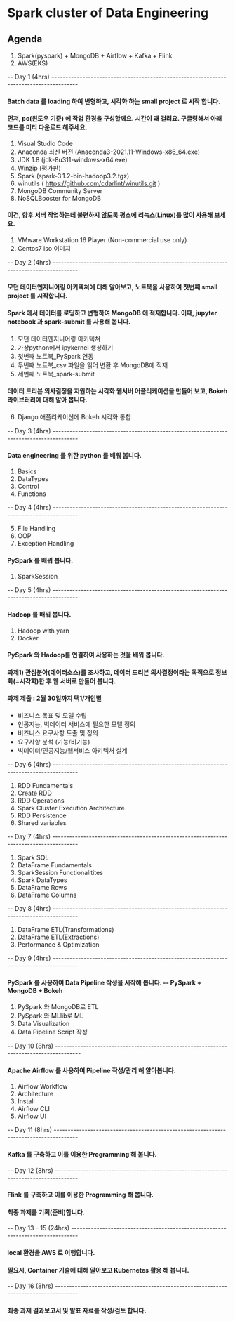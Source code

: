 # Spark cluster of Data Engineering
## Agenda
1. Spark(pyspark) + MongoDB + Airflow + Kafka + Flink
2. AWS(EKS)

-- Day 1 (4hrs) ---------------------------------------------------------------------------------------

#### Batch data 를 loading 하여 변형하고, 시각화 하는 small project 로 시작 합니다.
#### 먼저, pc(윈도우 기준) 에 작업 환경을 구성할께요. 시간이 괘 걸려요. 구글링해서 아래 코드를 미리 다운로드 해주세요.

1. Visual Studio Code
2. Anaconda 최신 버전 (Anaconda3-2021.11-Windows-x86_64.exe)
3. JDK 1.8 (jdk-8u311-windows-x64.exe)
4. Winzip (평가판)
5. Spark (spark-3.1.2-bin-hadoop3.2.tgz)
6. winutils ( https://github.com/cdarlint/winutils.git )
7. MongoDB Community Server
8. NoSQLBooster for MongoDB

#### 이건, 향후 서버 작업하는데 불편하지 않도록 평소에 리눅스(Linux)를 많이 사용해 보세요.
1. VMware Workstation 16 Player (Non-commercial use only)
2. Centos7 iso 이미지 

-- Day 2 (4hrs) ---------------------------------------------------------------------------------------

#### 모던 데이터엔지니어링 아키텍쳐에 대해 알아보고, 노트북을 사용하여 첫번째 small project 를 시작합니다.
#### Spark 에서 데이터를 로딩하고 변형하여 MongoDB 에 적재합니다. 이때, jupyter notebook 과 spark-submit 를 사용해 봅니다.
1. 모던 데이터엔지니어링 아키텍쳐
2. 가상python에서 ipykernel 생성하기
3. 첫번째 노트북_PySpark 연동
4. 두번째 노트북_csv 파일을 읽어 변환 후 MongoDB에 적재
5. 세번째 노트북_spark-submit
#### 데이터 드리븐 의사결정을 지원하는 시각화 웹서버 어플리케이션을 만들어 보고, Bokeh 라이브러리에 대해 알아 봅니다.
6. Django 애플리케이션에 Bokeh 시각화 통합

-- Day 3 (4hrs) ---------------------------------------------------------------------------------------

#### Data engineering 를 위한 python 를 배워 봅니다.
1. Basics
2. DataTypes
3. Control
4. Functions

-- Day 4 (4hrs) ---------------------------------------------------------------------------------------

5. File Handling
6. OOP
7. Exception Handling

#### PySpark 를 배워 봅니다.
1. SparkSession

-- Day 5 (4hrs) ---------------------------------------------------------------------------------------
#### Hadoop 를 배워 봅니다.
1. Hadoop with yarn
2. Docker

#### PySpark 와 Hadoop를 연결하여 사용하는 것을 배워 봅니다.

#### 과제1) 관심분야(데이터소스)를 조사하고, 데이터 드리븐 의사결정이라는 목적으로 정보화(=시각화)한 후 웹 서버로 만들어 봅니다.
#### 과제 제출 : 2월 30일까지 택1/개인별
- 비즈니스 목표 및 모델 수립
- 인공지능, 빅데이터 서비스에 필요한 모델 정의
- 비즈니스 요구사항 도출 및 정의
- 요구사항 분석 (기능/비기능)
- 빅데이터/인공지능/웹서비스 아키텍처 설계

-- Day 6 (4hrs) ---------------------------------------------------------------------------------------
1. RDD Fundamentals
2. Create RDD
3. RDD Operations
4. Spark Cluster Execution Architecture
5. RDD Persistence
6. Shared variables

-- Day 7 (4hrs) ---------------------------------------------------------------------------------------
1. Spark SQL
2. DataFrame Fundamentals
3. SparkSession Functionalitites
4. Spark DataTypes
5. DataFrame Rows
6. DataFrame Columns

-- Day 8 (4hrs) ---------------------------------------------------------------------------------------
1. DataFrame ETL(Transformations)
2. DataFrame ETL(Extractions)
3. Performance & Optimization

-- Day 9 (4hrs) ---------------------------------------------------------------------------------------
#### PySpark 를 사용하여 Data Pipeline 작성을 시작해 봅니다. -- PySpark + MongoDB + Bokeh
1. PySpark 와 MongoDB로 ETL
2. PySpark 와 MLlib로 ML
3. Data Visualization
4. Data Pipeline Script 작성

-- Day 10 (8hrs) ---------------------------------------------------------------------------------------
#### Apache Airflow 를 사용하여 Pipeline 작성/관리 해 알아봅니다.
1. Airflow Workflow
2. Architecture
3. Install
4. Airflow CLI
5. Airflow UI

-- Day 11 (8hrs) --------------------------------------------------------------------------------------
#### Kafka 를 구축하고 이를 이용한 Programming 해 봅니다.

-- Day 12 (8hrs) --------------------------------------------------------------------------------------
#### Flink 를 구축하고 이를 이용한 Programming 해 봅니다.
#### 최종 과제를 기획(준비)합니다.

-- Day 13 - 15 (24hrs) --------------------------------------------------------------------------------
#### local 환경을 AWS 로 이행합니다.
#### 필요시, Container 기술에 대해 알아보고 Kubernetes 활용 해 봅니다.


-- Day 16 (8hrs) --------------------------------------------------------------------------------------
#### 최종 과제 결과보고서 및 발표 자료를 작성/검토 합니다.
